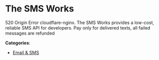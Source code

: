 # The SMS Works

520 Origin Error cloudflare-nginx. The SMS Works provides a low-cost, reliable SMS API for developers. Pay only for delivered texts, all failed messages are refunded

**Categories**:

- [Email & SMS](https://github/apis-list/apis-list#email-and-sms)



